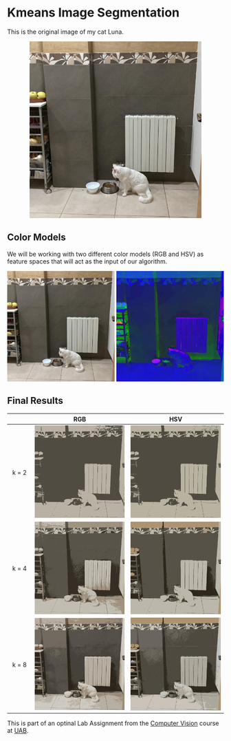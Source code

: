 # Kmeans Image Segmentation

This is the original image of my cat Luna.

<p align="center">
<img src="/input_imgs/luna.png" width="400"/>
</p>

## Color Models

We will be working with two different color models (RGB and HSV) as feature spaces that will act as the input of our algorithm.

<p align="center">
<img src="/input_imgs/luna_input_rgb.jpg" width="250"/> <img src="/input_imgs/luna_input_hsv.jpg" width="250"/>
</p>

## Final Results

| <img width=70/> | RGB | HSV |
| :-------------: | :-------------: | :-------------: |
| k = 2 | [<img src="/output_imgs/luna_2_rgb.jpg" width="350"/>](/output_imgs/luna_2_rgb.jpg) | [<img src="/output_imgs/luna_2_hsv.jpg" width="350"/>](/output_imgs/luna_2_hsv.jpg) |
| k = 4 | [<img src="/output_imgs/luna_4_rgb.jpg" width="350"/>](/output_imgs/luna_4_rgb.jpg) | [<img src="/output_imgs/luna_4_hsv.jpg" width="350"/>](/output_imgs/luna_4_hsv.jpg) |
| k = 8 | [<img src="/output_imgs/luna_8_rgb.jpg" width="350"/>](/output_imgs/luna_8_rgb.jpg) | [<img src="/output_imgs/luna_8_hsv.jpg" width="350"/>](/output_imgs/luna_8_hsv.jpg) |

This is part of an optinal Lab Assignment from the [Computer Vision](http://www.cvc.uab.es/shared/teach/a102784/) course at [UAB](https://www.uab.cat/).
